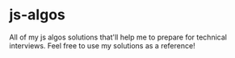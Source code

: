 # js-algos

All of my js algos solutions that'll help me to prepare for technical interviews. Feel free to use my solutions as a reference!